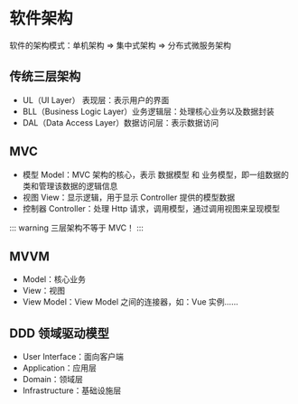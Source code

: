 # 软件架构

软件的架构模式：单机架构 => 集中式架构 => 分布式微服务架构

## 传统三层架构

- UL（UI Layer） 表现层：表示用户的界面
- BLL（Business Logic Layer）业务逻辑层：处理核心业务以及数据封装
- DAL（Data Access Layer）数据访问层：表示数据访问

## MVC

- 模型 Model：MVC 架构的核心，表示 数据模型 和 业务模型，即一组数据的类和管理该数据的逻辑信息
- 视图 View：显示逻辑，用于显示 Controller 提供的模型数据
- 控制器 Controller：处理 Http 请求，调用模型，通过调用视图来呈现模型

::: warning
三层架构不等于 MVC！
:::

## MVVM

- Model：核心业务
- View：视图
- View Model：View Model 之间的连接器，如：Vue 实例……

## DDD 领域驱动模型

- User Interface：面向客户端
- Application：应用层
- Domain：领域层
- Infrastructure：基础设施层
